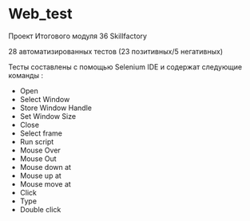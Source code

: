 # Web_test
Проект Итогового модуля 36 Skillfactory 
<p> 28 автоматизированных тестов (23 позитивных/5 негативных) 
<p> Тесты составлены с помощью Selenium IDE и содержат следующие команды :</p>
<ul> 
  <li>Open</li>
  <li>Select Window</li>
  <li>Store Window Handle</li>
  <li>Set Window Size</li>
  <li>Close</li>
  <li>Select frame</li>
  <li>Run script</li>
  <li>Mouse Over</li>
  <li>Mouse Out</li>
  <li>Mouse down at</li>
  <li>Mouse up at</li>
  <li>Mouse move at</li>
  <li>Click</li>
  <li>Type</li>
  <li>Double click</li>
</ul>
